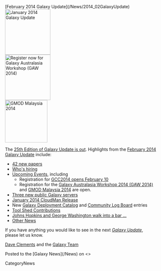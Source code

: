 <div class='newsItemHeader'>[February 2014 Galaxy Update](/News/2014_02GalaxyUpdate)</div>

<div class='right'>
<a href='/GalaxyUpdates/2014_02/'><img src='/Images/Logos/GalaxyUpdate200.png' alt='January 2014 Galaxy Update' width=150 /></a>
<br />
<a href='/GalaxyUpdates/2014_02/#galaxy-australasia-workshop-2014-gaw-2014'><img src='/Images/Logos/GAW2014-200.png' alt='Register now for Galaxy Australasia Workshop (GAW 2014)' width="150" /></a><br />
<a href='/GalaxyUpdates/2014_02/#gmod-malaysia-2014'><img src='/Images/Logos/GMODMalaysia120.png' alt='GMOD Malaysia 2014' width="140" /></a>
</div>

The [25th Edition of Galaxy Update is out](/GalaxyUpdates/2014_02).  Highlights from the [February 2014 Galaxy Update](/GalaxyUpdates/2014_02) include: 

* [42 new papers](/GalaxyUpdates/2014_02/#new-papers)
* [Who's hiring](/GalaxyUpdates/2014_02/#whos-hiring)
* [Upcoming Events](/GalaxyUpdates/2014_02/#events), including
  * Registration for [GCC2014 opens February 10](/GalaxyUpdates/2014_02/#gcc2014-june-30---july-2-baltimore)
  * Registration for the [Galaxy Australasia Workshop 2014 (GAW 2014)](/GalaxyUpdates/2014_02/#galaxy-australasia-workshop-2014-gaw-2014) and [GMOD Malaysia 2014](/GalaxyUpdates/2014_02/#gmod-malaysia-2014) are open.
* [Three new public Galaxy servers](/GalaxyUpdates/2014_02/#new-public-servers)
* [January 2014 CloudMan Release](/GalaxyUpdates/2014_02/#galaxy-distributions)
* New [Galaxy Deployment Catalog](/GalaxyUpdates/2014_02/#galaxy-community-hubs) and [Community Log Board](/GalaxyUpdates/2014_02/#galaxy-community-hubs) entries
* [Tool Shed Contributions](/GalaxyUpdates/2014_02/#toolshed-contributions) 
* [Johns Hopkins and George Washington walk into a bar ...](/GalaxyUpdates/2014_02/#galaxy-is-now-at-johns-hopkins-and-gwu-and-penn-state)
* [Other News](/GalaxyUpdates/2014_02/#other-news)

If you have anything you would like to see in the next *[Galaxy Update](/GalaxyUpdates)*, please let us know.

[Dave Clements](/DaveClements) and the [Galaxy Team](/GalaxyTeam)

<div class='newsItemFooter'>Posted to the [Galaxy News](/News) on <<Date(2014-01-31T17:14:58Z)>> </div>

CategoryNews
